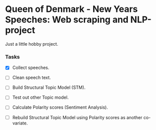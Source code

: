 # Queen of Denmark - New Years Speeches: Web scraping and NLP-project

Just a little hobby project.

### Tasks

- [x] Collect speeches.
- [ ] Clean speech text.
- [ ] Build Structural Topic Model (STM).
- [ ] Test out other Topic model.
- [ ] Calculate Polarity scores (Sentiment Analysis).
- [ ] Rebuild Structural Topic Model using Polarity scores as another co-variate.

